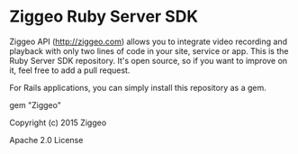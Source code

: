 Ziggeo Ruby Server SDK
======================

Ziggeo API (http://ziggeo.com) allows you to integrate video recording and playback with only
two lines of code in your site, service or app. This is the Ruby Server SDK repository. It's open source,
so if you want to improve on it, feel free to add a pull request.

For Rails applications, you can simply install this repository as a gem.

gem "Ziggeo"

Copyright (c) 2015 Ziggeo

Apache 2.0 License
